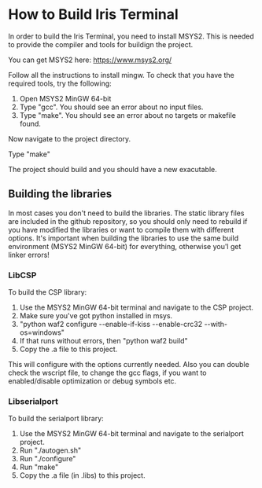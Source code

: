 # How to Build Iris Terminal

In order to build the Iris Terminal, you need to install MSYS2.
This is needed to provide the compiler and tools for buildign the project.

You can get MSYS2 here: https://www.msys2.org/

Follow all the instructions to install mingw.
To check that you have the required tools, try the following:
1. Open MSYS2 MinGW 64-bit
2. Type "gcc". You should see an error about no input files.
3. Type "make". You should see an error about no targets or makefile found.

Now navigate to the project directory.

Type "make"

The project should build and you should have a new exacutable.


## Building the libraries

In most cases you don't need to build the libraries. The static library files are included in the github repository, so you should only need to rebuild if you have modified the libraries or want to compile them with different options.
It's important when building the libraries to use the same build environment (MSYS2 MinGW 64-bit) for everything, otherwise you'l get linker errors!

### LibCSP
To build the CSP library:
1. Use the MSYS2 MinGW 64-bit terminal and navigate to the CSP project.
2. Make sure you've got python installed in msys.
3. "python waf2 configure --enable-if-kiss --enable-crc32 --with-os=windows"
4. If that runs without errors, then "python waf2 build"
5. Copy the .a file to this project.

This will configure with the options currently needed. Also you can double check the wscript file, to change the gcc flags, if you want to enabled/disable optimization or debug symbols etc.

### Libserialport

To build the serialport library:
1. Use the MSYS2 MinGW 64-bit terminal and navigate to the serialport project.
2. Run "./autogen.sh"
3. Run "./configure"
4. Run "make"
5. Copy the .a file (in .libs) to this project.


